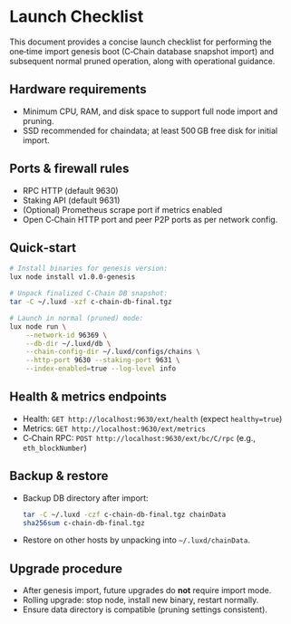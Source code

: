 # Launch Checklist

This document provides a concise launch checklist for performing the one‑time import genesis boot (C‑Chain database snapshot import) and subsequent normal pruned operation, along with operational guidance.

## Hardware requirements
- Minimum CPU, RAM, and disk space to support full node import and pruning.
- SSD recommended for chaindata; at least 500 GB free disk for initial import.

## Ports & firewall rules
- RPC HTTP (default 9630)
- Staking API (default 9631)
- (Optional) Prometheus scrape port if metrics enabled
- Open C‑Chain HTTP port and peer P2P ports as per network config.

## Quick‑start
```bash
# Install binaries for genesis version:
lux node install v1.0.0-genesis

# Unpack finalized C‑Chain DB snapshot:
tar -C ~/.luxd -xzf c-chain-db-final.tgz

# Launch in normal (pruned) mode:
lux node run \
    --network-id 96369 \
    --db-dir ~/.luxd/db \
    --chain-config-dir ~/.luxd/configs/chains \
    --http-port 9630 --staking-port 9631 \
    --index-enabled=true --log-level info
```

## Health & metrics endpoints
- Health: `GET http://localhost:9630/ext/health` (expect `healthy=true`)
- Metrics: `GET http://localhost:9630/ext/metrics`
- C‑Chain RPC: `POST http://localhost:9630/ext/bc/C/rpc` (e.g., `eth_blockNumber`)

## Backup & restore
- Backup DB directory after import:
  ```bash
  tar -C ~/.luxd -czf c-chain-db-final.tgz chainData
  sha256sum c-chain-db-final.tgz
  ```
- Restore on other hosts by unpacking into `~/.luxd/chainData`.

## Upgrade procedure
- After genesis import, future upgrades do **not** require import mode.
- Rolling upgrade: stop node, install new binary, restart normally.
- Ensure data directory is compatible (pruning settings consistent).
